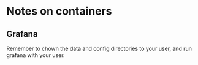 # Notes on containers

## Grafana

Remember to chown the data and config directories to your user, and run grafana with your user.
